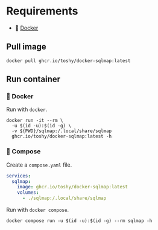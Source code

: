 # Requirements

- 🐋 [Docker](https://docs.docker.com/get-docker/)

## Pull image

```shell
docker pull ghcr.io/toshy/docker-sqlmap:latest
```

## Run container

### 🐋 Docker

Run with `docker`.

```shell
docker run -it --rm \
  -u $(id -u):$(id -g) \
  -v ${PWD}/sqlmap:/.local/share/sqlmap
  ghcr.io/toshy/docker-sqlmap:latest -h
```

### 🐳 Compose

Create a `compose.yaml` file.

```yaml
services:
  sqlmap:
    image: ghcr.io/toshy/docker-sqlmap:latest
    volumes:
      - ./sqlmap:/.local/share/sqlmap
```

Run with `docker compose`.

```shell
docker compose run -u $(id -u):$(id -g) --rm sqlmap -h
```
